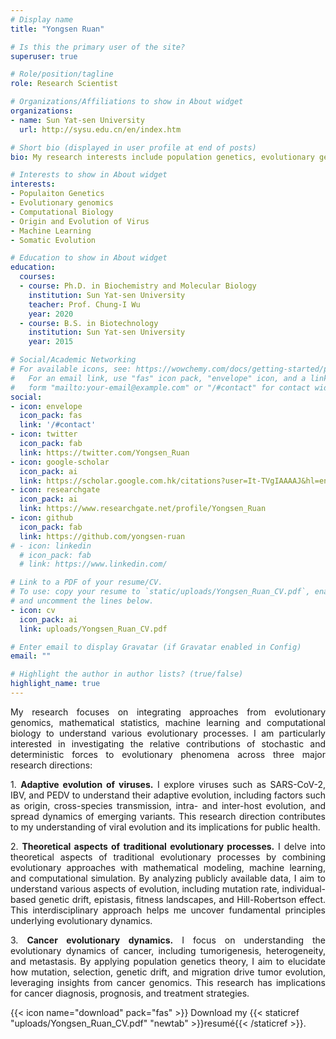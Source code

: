 ```yaml
---
# Display name
title: "Yongsen Ruan"

# Is this the primary user of the site?
superuser: true

# Role/position/tagline
role: Research Scientist

# Organizations/Affiliations to show in About widget
organizations:
- name: Sun Yat-sen University
  url: http://sysu.edu.cn/en/index.htm

# Short bio (displayed in user profile at end of posts)
bio: My research interests include population genetics, evolutionary genomics, origin and evolution of virus，somatic evolution

# Interests to show in About widget
interests:
- Populaiton Genetics
- Evolutionary genomics
- Computational Biology
- Origin and Evolution of Virus
- Machine Learning
- Somatic Evolution

# Education to show in About widget
education:
  courses:
  - course: Ph.D. in Biochemistry and Molecular Biology
    institution: Sun Yat-sen University
    teacher: Prof. Chung-I Wu
    year: 2020
  - course: B.S. in Biotechnology
    institution: Sun Yat-sen University
    year: 2015

# Social/Academic Networking
# For available icons, see: https://wowchemy.com/docs/getting-started/page-builder/#icons
#   For an email link, use "fas" icon pack, "envelope" icon, and a link in the
#   form "mailto:your-email@example.com" or "/#contact" for contact widget.
social:
- icon: envelope
  icon_pack: fas
  link: '/#contact'
- icon: twitter
  icon_pack: fab
  link: https://twitter.com/Yongsen_Ruan
- icon: google-scholar
  icon_pack: ai
  link: https://scholar.google.com.hk/citations?user=It-TVgIAAAAJ&hl=en
- icon: researchgate
  icon_pack: ai
  link: https://www.researchgate.net/profile/Yongsen_Ruan
- icon: github
  icon_pack: fab
  link: https://github.com/yongsen-ruan
# - icon: linkedin
  # icon_pack: fab
  # link: https://www.linkedin.com/

# Link to a PDF of your resume/CV.
# To use: copy your resume to `static/uploads/Yongsen_Ruan_CV.pdf`, enable `ai` icons in `params.toml`, 
# and uncomment the lines below.
- icon: cv
  icon_pack: ai
  link: uploads/Yongsen_Ruan_CV.pdf

# Enter email to display Gravatar (if Gravatar enabled in Config)
email: ""

# Highlight the author in author lists? (true/false)
highlight_name: true
---
```


<p style="text-align: justify">My research focuses on integrating approaches from evolutionary genomics, mathematical statistics, machine learning and computational biology to understand various evolutionary processes. I am particularly interested in investigating the relative contributions of stochastic and deterministic forces to evolutionary phenomena across three major research directions:</p>  
<p style="text-align: justify">1.	<b>Adaptive evolution of viruses.</b> I explore viruses such as SARS-CoV-2, IBV, and PEDV to understand their adaptive evolution, including factors such as origin, cross-species transmission, intra- and inter-host evolution, and spread dynamics of emerging variants. This research direction contributes to my understanding of viral evolution and its implications for public health.</p>  
<p style="text-align: justify">2.	<b>Theoretical aspects of traditional evolutionary processes.</b> I delve into theoretical aspects of traditional evolutionary processes by combining evolutionary approaches with mathematical modeling, machine learning, and computational simulation. By analyzing publicly available data, I aim to understand various aspects of evolution, including mutation rate, individual-based genetic drift, epistasis, fitness landscapes, and Hill-Robertson effect. This interdisciplinary approach helps me uncover fundamental principles underlying evolutionary dynamics.</p>
<p style="text-align: justify">3.	<b>Cancer evolutionary dynamics.</b> I focus on understanding the evolutionary dynamics of cancer, including tumorigenesis, heterogeneity, and metastasis. By applying population genetics theory, I aim to elucidate how mutation, selection, genetic drift, and migration drive tumor evolution, leveraging insights from cancer genomics. This research has implications for cancer diagnosis, prognosis, and treatment strategies.</p>


{{< icon name="download" pack="fas" >}} Download my {{< staticref "uploads/Yongsen_Ruan_CV.pdf" "newtab" >}}resumé{{< /staticref >}}.
